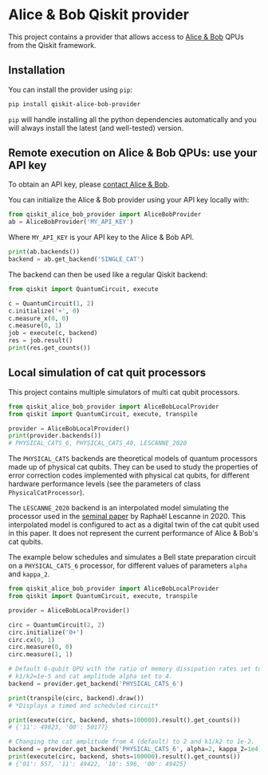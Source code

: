 # Alice & Bob Qiskit provider

This project contains a provider that allows access to
[Alice & Bob](https://alice-bob.com/) QPUs from the Qiskit framework.

## Installation

You can install the provider using `pip`:

```bash
pip install qiskit-alice-bob-provider
```

`pip` will handle installing all the python dependencies automatically and you
will always install the  latest (and well-tested) version.

## Remote execution on Alice & Bob QPUs: use your API key

To obtain an API key, please [contact Alice & Bob](https://alice-bob.com/contact/).

You can initialize the Alice & Bob provider using your API key locally with:

```python
from qiskit_alice_bob_provider import AliceBobProvider
ab = AliceBobProvider('MY_API_KEY')
```

Where `MY_API_KEY` is your API key to the Alice & Bob API.

```python
print(ab.backends())
backend = ab.get_backend('SINGLE_CAT')
```

The backend can then be used like a regular Qiskit backend:

```python
from qiskit import QuantumCircuit, execute

c = QuantumCircuit(1, 2)
c.initialize('+', 0)
c.measure_x(0, 0)
c.measure(0, 1)
job = execute(c, backend)
res = job.result()
print(res.get_counts())
```

## Local simulation of cat quit processors

This project contains multiple simulators of multi cat qubit processors.

```python
from qiskit_alice_bob_provider import AliceBobLocalProvider
from qiskit import QuantumCircuit, execute, transpile

provider = AliceBobLocalProvider()
print(provider.backends())
# PHYSICAL_CATS_6, PHYSICAL_CATS_40, LESCANNE_2020
```

The `PHYSICAL_CATS` backends are theoretical models of quantum processors made
up of physical cat qubits.
They can be used to study the properties of error correction codes implemented
with physical cat qubits, for different hardware performance levels
(see the parameters of class `PhysicalCatProcessor`).

The `LESCANNE_2020` backend is an interpolated model simulating the processor
used in the [seminal paper](https://arxiv.org/pdf/1907.11729.pdf) by Raphaël
Lescanne in 2020.
This interpolated model is configured to act as a digital twin of the cat qubit
used in this paper.
It does not represent the current performance of Alice & Bob's cat qubits.

The example below schedules and simulates a Bell state preparation circuit on
a `PHYSICAL_CATS_6` processor, for different values of parameters `alpha` and
`kappa_2`.

```python
from qiskit_alice_bob_provider import AliceBobLocalProvider
from qiskit import QuantumCircuit, execute, transpile

provider = AliceBobLocalProvider()

circ = QuantumCircuit(2, 2)
circ.initialize('0+')
circ.cx(0, 1)
circ.measure(0, 0)
circ.measure(1, 1)

# Default 6-qubit QPU with the ratio of memory dissipation rates set to
# k1/k2=1e-5 and cat amplitude alpha set to 4.
backend = provider.get_backend('PHYSICAL_CATS_6')

print(transpile(circ, backend).draw())
# *Displays a timed and scheduled circuit*

print(execute(circ, backend, shots=100000).result().get_counts())
# {'11': 49823, '00': 50177}

# Changing the cat amplitude from 4 (default) to 2 and k1/k2 to 1e-2.
backend = provider.get_backend('PHYSICAL_CATS_6', alpha=2, kappa_2=1e4)
print(execute(circ, backend, shots=100000).result().get_counts())
# {'01': 557, '11': 49422, '10': 596, '00': 49425}
```
